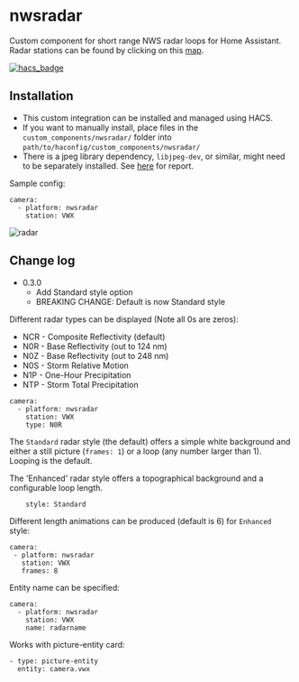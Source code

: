 # nwsradar

Custom component for short range NWS radar loops for Home Assistant.
Radar stations can be found by clicking on this [map](https://radar.weather.gov/Conus/index_lite.php).

[![hacs_badge](https://img.shields.io/badge/HACS-Default-orange.svg)](https://github.com/custom-components/hacs)

## Installation

* This custom integration can be installed and managed using HACS.
* If you want to manually install, place files in the `custom_components/nwsradar/` folder into `path/to/haconfig/custom_components/nwsradar/`
* There is a jpeg library dependency, `libjpeg-dev`, or similar, might need to be separately installed. See [here](https://community.home-assistant.io/t/nws-radar-images/118203/2) for report.

Sample config:
```
camera:
  - platform: nwsradar
    station: VWX
```

![radar](https://github.com/MatthewFlamm/nws_radar/blob/master/images/radar.gif?raw=True)

## Change log
* 0.3.0
  * Add Standard style option
  * BREAKING CHANGE: Default is now Standard style

Different radar types can be displayed (Note all 0s are zeros):
* NCR - Composite Reflectivity (default)
* N0R - Base Reflectivity (out to 124 nm)
* N0Z - Base Reflectivity (out to 248 nm)
* N0S - Storm Relative Motion
* N1P - One-Hour Precipitation
* NTP - Storm Total Precipitation

```
camera:
  - platform: nwsradar
    station: VWX
    type: N0R
```

The `Standard` radar style (the default) offers a simple white background and either a still picture (`frames: 1`) or a loop (any number larger than 1). Looping is the default.

The 'Enhanced' radar style offers a topographical background and a configurable loop length.

```
    style: Standard
```


Different length animations can be produced (default is 6) for `Enhanced` style:
 ```
camera:
  - platform: nwsradar
    station: VWX
    frames: 8
```

Entity name can be specified:
```
camera:
  - platform: nwsradar
    station: VWX
    name: radarname
```

Works with picture-entity card:

```
- type: picture-entity
  entity: camera.vwx
```
